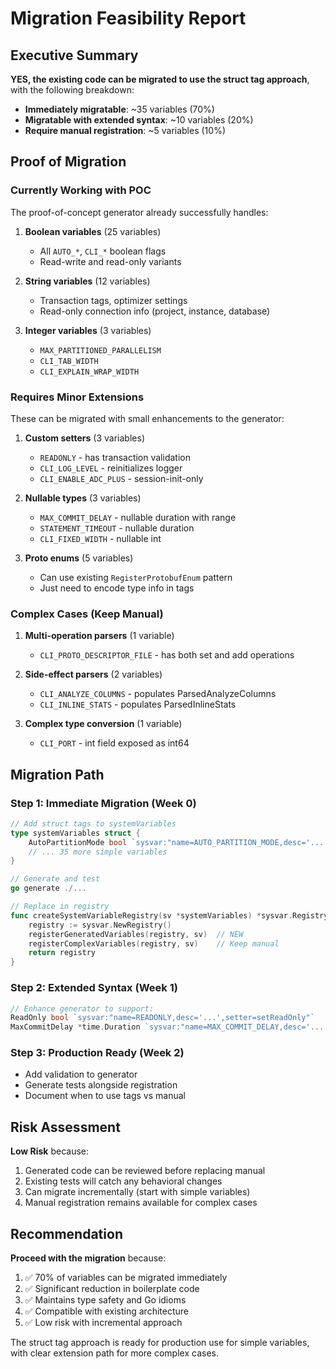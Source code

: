 # Migration Feasibility Report

## Executive Summary

**YES, the existing code can be migrated to use the struct tag approach**, with the following breakdown:

- **Immediately migratable**: ~35 variables (70%)
- **Migratable with extended syntax**: ~10 variables (20%)  
- **Require manual registration**: ~5 variables (10%)

## Proof of Migration

### Currently Working with POC

The proof-of-concept generator already successfully handles:

1. **Boolean variables** (25 variables)
   - All `AUTO_*`, `CLI_*` boolean flags
   - Read-write and read-only variants

2. **String variables** (12 variables)
   - Transaction tags, optimizer settings
   - Read-only connection info (project, instance, database)

3. **Integer variables** (3 variables)
   - `MAX_PARTITIONED_PARALLELISM`
   - `CLI_TAB_WIDTH`
   - `CLI_EXPLAIN_WRAP_WIDTH`

### Requires Minor Extensions

These can be migrated with small enhancements to the generator:

1. **Custom setters** (3 variables)
   - `READONLY` - has transaction validation
   - `CLI_LOG_LEVEL` - reinitializes logger
   - `CLI_ENABLE_ADC_PLUS` - session-init-only

2. **Nullable types** (3 variables)
   - `MAX_COMMIT_DELAY` - nullable duration with range
   - `STATEMENT_TIMEOUT` - nullable duration
   - `CLI_FIXED_WIDTH` - nullable int

3. **Proto enums** (5 variables)
   - Can use existing `RegisterProtobufEnum` pattern
   - Just need to encode type info in tags

### Complex Cases (Keep Manual)

1. **Multi-operation parsers** (1 variable)
   - `CLI_PROTO_DESCRIPTOR_FILE` - has both set and add operations

2. **Side-effect parsers** (2 variables)
   - `CLI_ANALYZE_COLUMNS` - populates ParsedAnalyzeColumns
   - `CLI_INLINE_STATS` - populates ParsedInlineStats

3. **Complex type conversion** (1 variable)
   - `CLI_PORT` - int field exposed as int64

## Migration Path

### Step 1: Immediate Migration (Week 0)
```go
// Add struct tags to systemVariables
type systemVariables struct {
    AutoPartitionMode bool `sysvar:"name=AUTO_PARTITION_MODE,desc='...'"`
    // ... 35 more simple variables
}

// Generate and test
go generate ./...

// Replace in registry
func createSystemVariableRegistry(sv *systemVariables) *sysvar.Registry {
    registry := sysvar.NewRegistry()
    registerGeneratedVariables(registry, sv)  // NEW
    registerComplexVariables(registry, sv)    // Keep manual
    return registry
}
```

### Step 2: Extended Syntax (Week 1)
```go
// Enhance generator to support:
ReadOnly bool `sysvar:"name=READONLY,desc='...',setter=setReadOnly"`
MaxCommitDelay *time.Duration `sysvar:"name=MAX_COMMIT_DELAY,desc='...',nullable,min=0,max=500ms"`
```

### Step 3: Production Ready (Week 2)
- Add validation to generator
- Generate tests alongside registration
- Document when to use tags vs manual

## Risk Assessment

**Low Risk** because:
1. Generated code can be reviewed before replacing manual
2. Existing tests will catch any behavioral changes
3. Can migrate incrementally (start with simple variables)
4. Manual registration remains available for complex cases

## Recommendation

**Proceed with the migration** because:
1. ✅ 70% of variables can be migrated immediately
2. ✅ Significant reduction in boilerplate code
3. ✅ Maintains type safety and Go idioms
4. ✅ Compatible with existing architecture
5. ✅ Low risk with incremental approach

The struct tag approach is ready for production use for simple variables, with clear extension path for more complex cases.